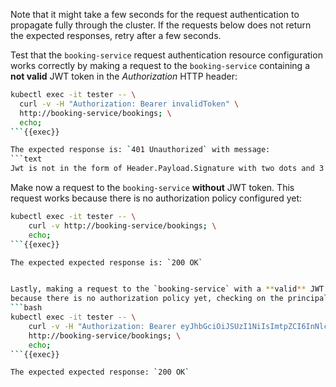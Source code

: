 Note that it might take a few seconds for the request authentication to propagate fully through the cluster.
If the requests below does not return the expected responses, retry after a few seconds.

Test that the `booking-service` request authentication resource configuration works correctly by
making a request to the `booking-service` containing a **not valid** JWT token in the *Authorization* HTTP header:

```bash
kubectl exec -it tester -- \
  curl -v -H "Authorization: Bearer invalidToken" \
  http://booking-service/bookings; \
  echo;
```{{exec}}

The expected response is: `401 Unauthorized` with message:
```text
Jwt is not in the form of Header.Payload.Signature with two dots and 3 sections
```

Make now a request to the `booking-service` **without** JWT token. This request works because there is no authorization policy
configured yet:
```bash
kubectl exec -it tester -- \
    curl -v http://booking-service/bookings; \
    echo;
```{{exec}}

The expected expected response is: `200 OK`


Lastly, making a request to the `booking-service` with a **valid** JWT token works successfully,
because there is no authorization policy yet, checking on the principal in the token:
```bash
kubectl exec -it tester -- \
    curl -v -H "Authorization: Bearer eyJhbGciOiJSUzI1NiIsImtpZCI6InNlcnZpY2VfYXBwX2tleXMiLCJ0eXAiOiJKV1QifQ.eyJleHAiOjQ4NjUzMTg3NDIsImdyb3VwcyI6WyJncm91cDIiXSwiaXNzIjoidGVzdGluZ0BzZWN1cmUuaXN0aW8uaW8iLCJzdWIiOiJ0ZXN0aW5nQHNlY3VyZS5pc3Rpby5pbyJ9.fUQyCIbrxAHdh80q3a9Ho3mybnF253SqNIwzVZ5Hfhl33X6ANGLU5byj1HK3EpwPGH-bhXNhxFN7RXBrL8ASaw12Geg88S9pVdirAHMUv03aEX2vfUDhLrCL6DhFRd76CAnRn-K_MsIzDy3CMUflU-xFFnZ2hELoHr8KfuUW57heaKr8Kn-ng3ife3x4kJBGR31H_THLdJxMFBrwYggdNwEW3X0cL3OOkKvQyTXe8TuMHQDaUEXUCit5jeEW24NoNJ8_bR8X42z7ok9EUQUtIUcXJnP2HVMehuj6fHnMb7l5Bug8W6n66hmadAl8mvQ73ln2l_65JPtF5F4uVh245g" \
    http://booking-service/bookings; \
    echo;
```{{exec}}

The expected expected response: `200 OK`

